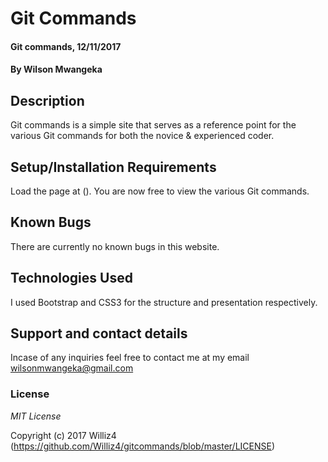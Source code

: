 # Git Commands 

#### Git commands, 12/11/2017

#### By **Wilson Mwangeka**

## Description

Git commands is a simple site that serves as a reference point for the various Git commands for both the novice & experienced coder.

## Setup/Installation Requirements

Load the page at ().
You are now free to view the various Git commands. 

## Known Bugs
There are currently no known bugs in this website.

## Technologies Used

I used Bootstrap and CSS3 for the structure and presentation respectively.

## Support and contact details

Incase of any inquiries feel free to contact me at my email wilsonmwangeka@gmail.com

### License

*MIT License*

Copyright (c) 2017 Williz4 (https://github.com/Williz4/gitcommands/blob/master/LICENSE)